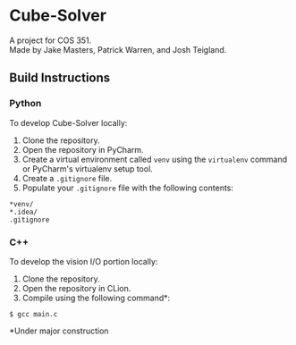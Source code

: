 # Cube-Solver

A project for COS 351.  
Made by Jake Masters, Patrick Warren, and Josh Teigland.  

## Build Instructions

### Python

To develop Cube-Solver locally:  
1. Clone the repository.
2. Open the repository in PyCharm.  
3. Create a virtual environment called `venv` using the `virtualenv` command or PyCharm's virtualenv setup tool.  
4. Create a `.gitignore` file. 
5. Populate your `.gitignore` file with the following contents:  
~~~
*venv/
*.idea/
.gitignore
~~~

### C++

To develop the vision I/O portion locally:  
1. Clone the repository.
2. Open the repository in CLion. 
3. Compile using the following command*:  
~~~
$ gcc main.c
~~~

*Under major construction
